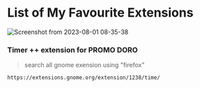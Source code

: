 # List of My Favourite Extensions
![Screenshot from 2023-08-01 08-35-38](https://github.com/webdev-ashishk/Linux-Config/assets/127021921/a4010203-0109-4009-baa2-452f902975a3)

### Timer ++ extension for PROMO DORO
> search all gnome exension using "firefox"
```
https://extensions.gnome.org/extension/1238/time/
```


